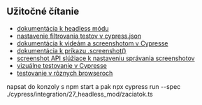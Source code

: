 ## Užitočné čítanie
* [dokumentácia k headless módu](https://docs.cypress.io/guides/guides/command-line.html#cypress-run)
* [nastavenie filtrovania testov v cypress.json](https://docs.cypress.io/guides/references/configuration.html#Folders-Files)
* [dokumentácia k videám a screenshotom v Cypresse](https://docs.cypress.io/guides/guides/screenshots-and-videos.html#Screenshots)
* [dokumentácia k príkazu .screenshot()](https://docs.cypress.io/api/commands/screenshot.html#Syntax)
* [screenshot API slúžiace k nastaveniu správania screenshotov](https://docs.cypress.io/api/plugins/after-screenshot-api.html#Syntax)
* [vizuálne testovanie v Cypresse](https://docs.cypress.io/guides/tooling/visual-testing.html#Functional-vs-visual-testing)
* [testovanie v rôznych browseroch](https://docs.cypress.io/guides/guides/cross-browser-testing.html#Periodic-Basis)

napsat do konzoly s npm start
a pak
npx cypress run --spec ./cypress/integration/27_headless_mod/zaciatok.ts